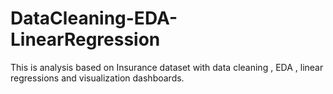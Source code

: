 # DataCleaning-EDA-LinearRegression
This is analysis based on Insurance dataset with data cleaning , EDA , linear regressions and visualization dashboards.
